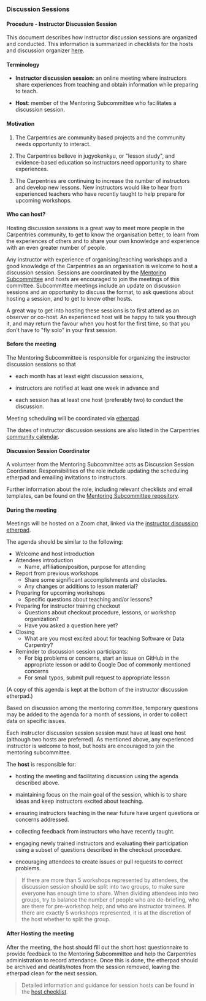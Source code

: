 ### Discussion Sessions

#### Procedure - Instructor Discussion Session

This document describes how instructor discussion sessions
are organized and conducted.  This information is summarized in 
checklists for the hosts and discussion organizer [here](checklists-discussion-sessions.md).  

#### Terminology

-   **Instructor discussion session**: an online meeting
    where instructors share experiences from teaching and
    obtain information while preparing to teach.

-   **Host**: member of the Mentoring Subcommittee
    who facilitates a discussion session.

#### Motivation

1.  The Carpentries are community based projects and the community needs opportunity to interact.

2.  The Carpentries believe in jugyokenkyu, or "lesson study", and evidence-based education so instructors need opportunity to share experiences.

3. The Carpentries are continuing to increase the number of instructors and develop new lessons. New instructors would like to hear from experienced teachers who have recently taught to help prepare for upcoming workshops.

#### Who can host?

Hosting discussion sessions is a great way to meet more people in the Carpentries community, to
get to know the organisation better, to learn from the experiences of others and to share your own 
knowledge and experience with an even greater number of people.

Any instructor with experience of organising/teaching workshops and a good knowledge of the
Carpentries as an organisation is welcome to host a discussion session. Sessions are coordinated
by the [Mentoring Subcommittee](http://pad.software-carpentry.org/scf-mentoring) and hosts are 
encouraged to join the meetings of this committee. Subcommittee meetings include an update on 
discussion sessions and an opportunity to discuss the format, to ask questions about hosting a
session, and to get to know other hosts.

A great way to get into hosting these sessions is to first attend as an observer or co-host. An
experienced host will be happy to talk you through it, and may return the favour when you host
for the first time, so that you don't have to "fly solo" in your first session. 

#### Before the meeting

The Mentoring Subcommittee is responsible for organizing
the instructor discussion sessions so that

-   each month has at least eight discussion sessions,

-   instructors are notified at least one week in advance and

-   each session has at least one host (preferably two) to conduct the discussion.

Meeting scheduling will be coordinated via [etherpad](http://pad.software-carpentry.org/instructor-discussion).

The dates of instructor discussion sessions are also listed
in the Carpentries [community calendar](https://calendar.google.com/calendar/embed?src=oseuuoht0tvjbokgg3noh8c47g%40group.calendar.google.com).

#### Discussion Session Coordinator

A volunteer from the Mentoring Subcommittee acts as Discussion Session Coordinator. Responsibilities
of the role include updating the scheduling etherpad and emailing invitations to instructors.

Further information about the role, including relevant checklists and email templates, can be found
on the [Mentoring Subcommittee repository](https://github.com/carpentries/mentoring/blob/master/roles/discussion-coordinators.md).

#### During the meeting

Meetings will be hosted on a Zoom chat, linked via the [instructor discussion etherpad](http://pad.software-carpentry.org/instructor-discussion).

The agenda should be similar to the following:

- Welcome and host introduction
- Attendees introduction
    - Name, affiliation/position, purpose for attending
- Report from previous workshops
    - Share some significant accomplishments and obstacles.
    - Any changes or additions to lesson material?
- Preparing for upcoming workshops
    - Specific questions about teaching and/or lessons?
- Preparing for instructor training checkout
    - Questions about checkout procedure, lessons, or workshop organization?
    - Have you asked a question here yet?
- Closing
    - What are you most excited about for teaching Software or Data Carpentry?  
- Reminder to discussion session participants: 
    - For big problems or concerns, start an issue on GitHub in the appropriate lesson or add to Google Doc of commonly mentioned concerns
    - For small typos, submit pull request to appropriate lesson

(A copy of this agenda is kept at the bottom of the instructor discussion etherpad.)

Based on discussion among the mentoring committee, temporary questions may be 
added to the agenda for a month of sessions, in order to collect data on specific issues.  

Each instructor discussion session session must have at least one host (although two hosts are preferred). 
As mentioned above, any experienced instructor is welcome to host, but hosts are encouraged
to join the mentoring subcommittee. 

The **host** is responsible for: 

- hosting the meeting and facilitating discussion using the agenda described above. 

- maintaining focus on the main goal of the session, which is to share ideas and keep instructors excited about teaching.

- ensuring instructors teaching in the near future have urgent questions or concerns addressed.

- collecting feedback from instructors who have recently taught.

- engaging newly trained instructors and evaluating their participation using a subset of 
questions described in the checkout procedure.

- encouraging attendees to create issues or pull requests to correct problems.

> If there are more than 5 workshops represented by attendees, the discussion 
session should be split into two groups, to make sure everyone has enough time 
to share.  When dividing attendees into two groups, try to balance the number of 
people who are de-briefing, who are there for pre-workshop help, and who are 
instructor trainees.  If there are exactly 5 workshops represented, it is at the 
discretion of the host whether to split the group.  


#### After Hosting the meeting

After the meeting, the host should fill out the short host questionnaire to provide feedback to the 
Mentoring Subcommittee and help the Carpentries administration to record attendance. Once this is done,
the etherpad should be archived and deatils/notes from the session removed, leaving the etherpad clean 
for the next session.

> Detailed information and guidance for session hosts can be found in the [host checklist](https://docs.carpentries.org/topic_folders/mentoring/discussion_session_checklist.html).
